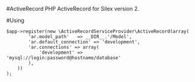 #ActiveRecord
PHP ActiveRecord for Silex version 2. 

#Using
```
$app->register(new \ActiveRecordServiceProvider\ActiveRecord(array(
        'ar.model_path'   => __DIR__.'/Model',
        'ar.default_connection' => 'development',
        'ar.connections' => array(
            'development' => 'mysql://login:password@hostname/database'
        ),
    ))
);

```
